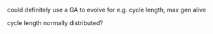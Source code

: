 could definitely use a GA to evolve for e.g. cycle length, max gen alive

cycle length normally distributed?